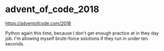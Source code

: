 # advent_of_code_2018

https://adventofcode.com/2018

Python again this time, because I don't get enough practice at in they day job.  I'm allowing myself brute-force solutions if they run in under ten seconds.
